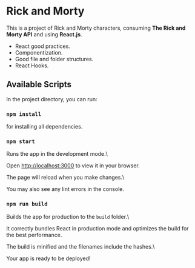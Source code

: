 # Rick and Morty

This is a project of Rick and Morty characters, consuming **The Rick and Morty API** and using **React.js**.

- React good practices.
- Componentization.
- Good file and folder structures.
- React Hooks.

## Available Scripts

In the project directory, you can run:

### `npm install`

for installing all dependencies.

### `npm start`

Runs the app in the development mode.\

Open [http://localhost:3000](http://localhost:3000) to view it in your browser.

The page will reload when you make changes.\

You may also see any lint errors in the console.

### `npm run build`

Builds the app for production to the `build` folder.\

It correctly bundles React in production mode and optimizes the build for the best performance.

The build is minified and the filenames include the hashes.\

Your app is ready to be deployed!
